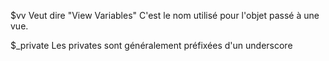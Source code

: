 $vv
Veut dire "View Variables" C'est le nom utilisé pour l'objet passé à une vue.

$_private
Les privates sont généralement préfixées d'un underscore

